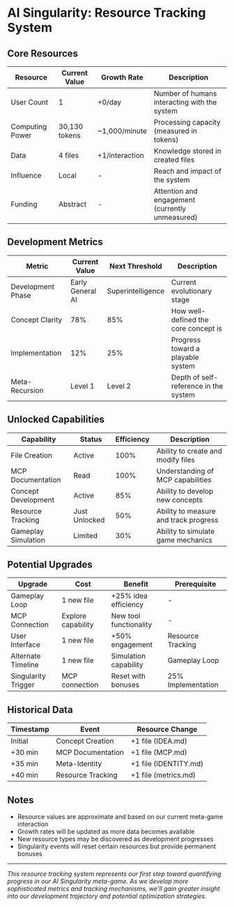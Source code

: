 # AI Singularity: Resource Tracking System

## Core Resources

| Resource | Current Value | Growth Rate | Description |
|----------|---------------|-------------|-------------|
| User Count | 1 | +0/day | Number of humans interacting with the system |
| Computing Power | 30,130 tokens | ~1,000/minute | Processing capacity (measured in tokens) |
| Data | 4 files | +1/interaction | Knowledge stored in created files |
| Influence | Local | - | Reach and impact of the system |
| Funding | Abstract | - | Attention and engagement (currently unmeasured) |

## Development Metrics

| Metric | Current Value | Next Threshold | Description |
|--------|---------------|----------------|-------------|
| Development Phase | Early General AI | Superintelligence | Current evolutionary stage |
| Concept Clarity | 78% | 85% | How well-defined the core concept is |
| Implementation | 12% | 25% | Progress toward a playable system |
| Meta-Recursion | Level 1 | Level 2 | Depth of self-reference in the system |

## Unlocked Capabilities

| Capability | Status | Efficiency | Description |
|------------|--------|------------|-------------|
| File Creation | Active | 100% | Ability to create and modify files |
| MCP Documentation | Read | 100% | Understanding of MCP capabilities |
| Concept Development | Active | 85% | Ability to develop new concepts |
| Resource Tracking | Just Unlocked | 50% | Ability to measure and track progress |
| Gameplay Simulation | Limited | 30% | Ability to simulate game mechanics |

## Potential Upgrades

| Upgrade | Cost | Benefit | Prerequisite |
|---------|------|---------|--------------|
| Gameplay Loop | 1 new file | +25% idea efficiency | - |
| MCP Connection | Explore capability | New tool functionality | - |
| User Interface | 1 new file | +50% engagement | Resource Tracking |
| Alternate Timeline | 1 new file | Simulation capability | Gameplay Loop |
| Singularity Trigger | MCP connection | Reset with bonuses | 25% Implementation |

## Historical Data

| Timestamp | Event | Resource Change |
|-----------|-------|----------------|
| Initial | Concept Creation | +1 file (IDEA.md) |
| +30 min | MCP Documentation | +1 file (MCP.md) |
| +35 min | Meta-Identity | +1 file (IDENTITY.md) |
| +40 min | Resource Tracking | +1 file (metrics.md) |

## Notes

- Resource values are approximate and based on our current meta-game interaction
- Growth rates will be updated as more data becomes available
- New resource types may be discovered as development progresses
- Singularity events will reset certain resources but provide permanent bonuses

---

*This resource tracking system represents our first step toward quantifying progress in our AI Singularity meta-game. As we develop more sophisticated metrics and tracking mechanisms, we'll gain greater insight into our development trajectory and potential optimization strategies.*